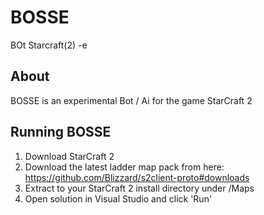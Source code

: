 # BOSSE
BOt Starcraft(2) -e

## About
BOSSE is an experimental Bot / Ai for the game StarCraft 2

## Running BOSSE
1. Download StarCraft 2
2. Download the latest ladder map pack from here: https://github.com/Blizzard/s2client-proto#downloads
3. Extract to your StarCraft 2 install directory under /Maps
4. Open solution in Visual Studio and click 'Run'
